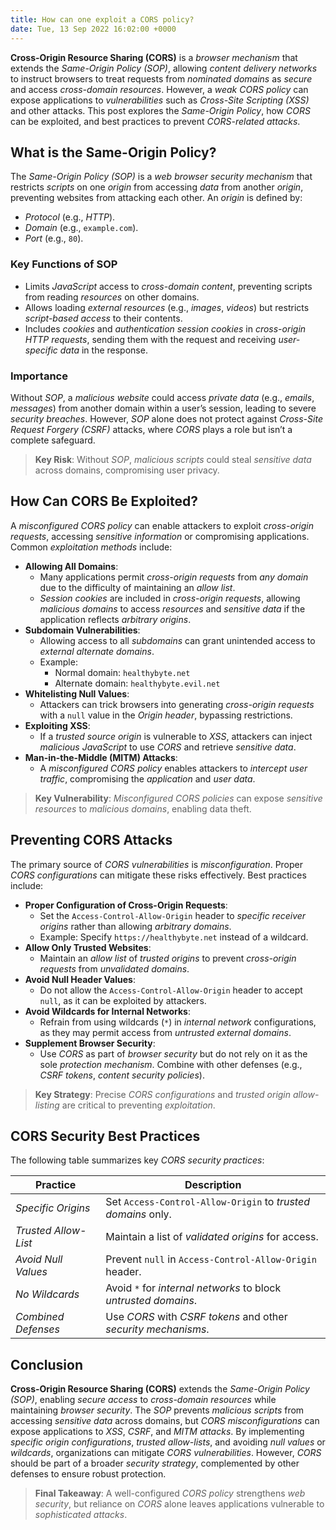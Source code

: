 ```yaml
---
title: How can one exploit a CORS policy?
date: Tue, 13 Sep 2022 16:02:00 +0000
---
```


**Cross-Origin Resource Sharing (CORS)** is a *browser mechanism* that extends the *Same-Origin Policy (SOP)*, allowing *content delivery networks* to instruct browsers to treat requests from *nominated domains* as *secure* and access *cross-domain resources*. However, a *weak CORS policy* can expose applications to *vulnerabilities* such as *Cross-Site Scripting (XSS)* and other attacks. This post explores the *Same-Origin Policy*, how *CORS* can be exploited, and best practices to prevent *CORS-related attacks*.

## What is the Same-Origin Policy?

The *Same-Origin Policy (SOP)* is a *web browser security mechanism* that restricts *scripts* on one *origin* from accessing *data* from another *origin*, preventing websites from attacking each other. An *origin* is defined by:

- *Protocol* (e.g., *HTTP*).
- *Domain* (e.g., `example.com`).
- *Port* (e.g., `80`).

### Key Functions of SOP
- Limits *JavaScript* access to *cross-domain content*, preventing scripts from reading *resources* on other domains.
- Allows loading *external resources* (e.g., *images*, *videos*) but restricts *script-based access* to their contents.
- Includes *cookies* and *authentication session cookies* in *cross-origin HTTP requests*, sending them with the request and receiving *user-specific data* in the response.

### Importance
Without *SOP*, a *malicious website* could access *private data* (e.g., *emails*, *messages*) from another domain within a user’s session, leading to severe *security breaches*. However, *SOP* alone does not protect against *Cross-Site Request Forgery (CSRF)* attacks, where *CORS* plays a role but isn’t a complete safeguard.

> **Key Risk**: Without *SOP*, *malicious scripts* could steal *sensitive data* across domains, compromising user privacy.

## How Can CORS Be Exploited?

A *misconfigured CORS policy* can enable attackers to exploit *cross-origin requests*, accessing *sensitive information* or compromising applications. Common *exploitation methods* include:

- **Allowing All Domains**:
    - Many applications permit *cross-origin requests* from *any domain* due to the difficulty of maintaining an *allow list*.
    - *Session cookies* are included in *cross-origin requests*, allowing *malicious domains* to access *resources* and *sensitive data* if the application reflects *arbitrary origins*.
- **Subdomain Vulnerabilities**:
    - Allowing access to all *subdomains* can grant unintended access to *external alternate domains*.
    - Example:
        - Normal domain: `healthybyte.net`
        - Alternate domain: `healthybyte.evil.net`
- **Whitelisting Null Values**:
    - Attackers can trick browsers into generating *cross-origin requests* with a `null` value in the *Origin header*, bypassing restrictions.
- **Exploiting XSS**:
    - If a *trusted source origin* is vulnerable to *XSS*, attackers can inject *malicious JavaScript* to use *CORS* and retrieve *sensitive data*.
- **Man-in-the-Middle (MITM) Attacks**:
    - A *misconfigured CORS policy* enables attackers to *intercept user traffic*, compromising the *application* and *user data*.

> **Key Vulnerability**: *Misconfigured CORS policies* can expose *sensitive resources* to *malicious domains*, enabling data theft.

## Preventing CORS Attacks

The primary source of *CORS vulnerabilities* is *misconfiguration*. Proper *CORS configurations* can mitigate these risks effectively. Best practices include:

- **Proper Configuration of Cross-Origin Requests**:
    - Set the `Access-Control-Allow-Origin` header to *specific receiver origins* rather than allowing *arbitrary domains*.
    - Example: Specify `https://healthybyte.net` instead of a wildcard.
- **Allow Only Trusted Websites**:
    - Maintain an *allow list* of *trusted origins* to prevent *cross-origin requests* from *unvalidated domains*.
- **Avoid Null Header Values**:
    - Do not allow the `Access-Control-Allow-Origin` header to accept `null`, as it can be exploited by attackers.
- **Avoid Wildcards for Internal Networks**:
    - Refrain from using wildcards (`*`) in *internal network* configurations, as they may permit access from *untrusted external domains*.
- **Supplement Browser Security**:
    - Use *CORS* as part of *browser security* but do not rely on it as the sole *protection mechanism*. Combine with other defenses (e.g., *CSRF tokens*, *content security policies*).

> **Key Strategy**: Precise *CORS configurations* and *trusted origin allow-listing* are critical to preventing *exploitation*.

## CORS Security Best Practices

The following table summarizes key *CORS security practices*:

| Practice             | Description                                                     |
|----------------------|-----------------------------------------------------------------|
| *Specific Origins*   | Set `Access-Control-Allow-Origin` to *trusted domains* only.    |
| *Trusted Allow-List* | Maintain a list of *validated origins* for access.              |
| *Avoid Null Values*  | Prevent `null` in `Access-Control-Allow-Origin` header.         |
| *No Wildcards*       | Avoid `*` for *internal networks* to block *untrusted domains*. |
| *Combined Defenses*  | Use *CORS* with *CSRF tokens* and other *security mechanisms*.  |

## Conclusion

**Cross-Origin Resource Sharing (CORS)** extends the *Same-Origin Policy (SOP)*, enabling *secure access* to *cross-domain resources* while maintaining *browser security*. The *SOP* prevents *malicious scripts* from accessing *sensitive data* across domains, but *CORS misconfigurations* can expose applications to *XSS*, *CSRF*, and *MITM attacks*. By implementing *specific origin configurations*, *trusted allow-lists*, and avoiding *null values* or *wildcards*, organizations can mitigate *CORS vulnerabilities*. However, *CORS* should be part of a broader *security strategy*, complemented by other defenses to ensure robust protection.

> **Final Takeaway**: A well-configured *CORS policy* strengthens *web security*, but reliance on *CORS* alone leaves applications vulnerable to *sophisticated attacks*.
